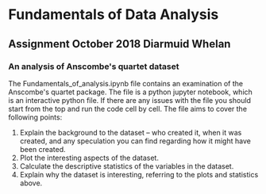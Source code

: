 # Fundamentals of Data Analysis 
## Assignment October 2018 Diarmuid Whelan
### An analysis of Anscombe's quartet dataset
The Fundamentals_of_analysis.ipynb file contains an examination of the Anscombe's quartet package. The file is a python jupyter notebook, which is an interactive python file. If there are any issues with the file you should start from the top and run the code cell by cell. The file aims to cover the following points:
1. Explain the background to the dataset – who created it, when it was created, and any speculation you can find regarding how it might have been created.
2. Plot the interesting aspects of the dataset.
3. Calculate the descriptive statistics of the variables in the dataset.
4. Explain why the dataset is interesting, referring to the plots and statistics above.
